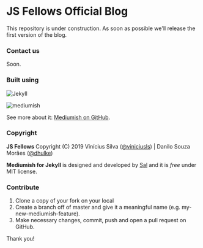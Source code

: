 # JS Fellows Official Blog

This repository is under construction. As soon as possible we'll release the first version of the blog.

### Contact us

Soon.

### Built using

![Jekyll](https://jekyllrb.com/)

![mediumish](assets/images/mediumish-jekyll-template.png)

See more about it: [Mediumish on GitHub](https://github.com/wowthemesnet/mediumish-theme-jekyll).

### Copyright

**JS Fellows** Copyright (C) 2019 Vinícius Silva ([@viniciusls](https://github.com/viniciusls)) | Danilo Souza Morães ([@dhulke](https://github.com/dhulke))

**Mediumish for Jekyll** is designed and developed by [Sal](https://www.wowthemes.net) and it is *free* under MIT license. 

### Contribute

1. Clone a copy of your fork on your local
2. Create a branch off of master and give it a meaningful name (e.g. my-new-mediumish-feature).
3. Make necessary changes, commit, push and open a pull request on GitHub.

Thank you!

